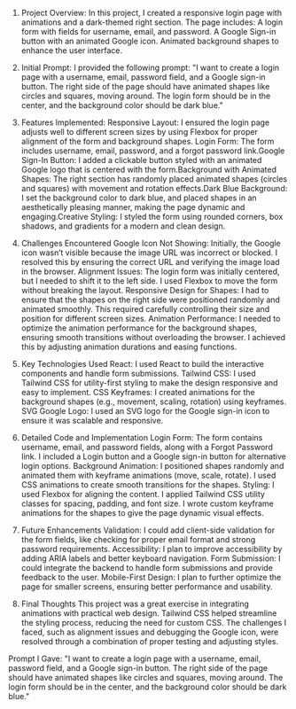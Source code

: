 1. Project Overview:
In this project, I created a responsive login page with animations and a dark-themed right section. The page includes:
A login form with fields for username, email, and password.
A Google Sign-in button with an animated Google icon.
Animated background shapes to enhance the user interface.


2. Initial Prompt:
I provided the following prompt: "I want to create a login page with a username, email, password field, and a Google sign-in button. The right side of the page should have animated shapes like circles and squares, moving around. The login form should be in the center, and the background color should be dark blue."

3. Features Implemented:
Responsive Layout: I ensured the login page adjusts well to different screen sizes by using Flexbox for proper alignment of the form and background shapes.
Login Form: The form includes username, email, password, and a forgot password link.Google Sign-In Button: I added a clickable button styled with an animated Google logo that is centered with the form.Background with Animated Shapes: The right section has randomly placed animated shapes (circles and squares) with movement and rotation effects.Dark Blue Background: I set the background color to dark blue, and placed shapes in an aesthetically pleasing manner, making the page dynamic and engaging.Creative Styling: I styled the form using rounded corners, box shadows, and gradients for a modern and clean design.


4. Challenges Encountered
Google Icon Not Showing: Initially, the Google icon wasn’t visible because the image URL was incorrect or blocked. I resolved this by ensuring the correct URL and verifying the image load in the browser.
Alignment Issues: The login form was initially centered, but I needed to shift it to the left side. I used Flexbox to move the form without breaking the layout.
Responsive Design for Shapes: I had to ensure that the shapes on the right side were positioned randomly and animated smoothly. This required carefully controlling their size and position for different screen sizes.
Animation Performance: I needed to optimize the animation performance for the background shapes, ensuring smooth transitions without overloading the browser. I achieved this by adjusting animation durations and easing functions.


5. Key Technologies Used
React: I used React to build the interactive components and handle form submissions.
Tailwind CSS: I used Tailwind CSS for utility-first styling to make the design responsive and easy to implement.
CSS Keyframes: I created animations for the background shapes (e.g., movement, scaling, rotation) using keyframes.
SVG Google Logo: I used an SVG logo for the Google sign-in icon to ensure it was scalable and responsive.


6. Detailed Code and Implementation
Login Form:
The form contains username, email, and password fields, along with a Forgot Password link.
I included a Login button and a Google sign-in button for alternative login options.
Background Animation:
I positioned shapes randomly and animated them with keyframe animations (move, scale, rotate).
I used CSS animations to create smooth transitions for the shapes.
Styling:
I used Flexbox for aligning the content.
I applied Tailwind CSS utility classes for spacing, padding, and font size.
I wrote custom keyframe animations for the shapes to give the page dynamic visual effects.


7. Future Enhancements
Validation: I could add client-side validation for the form fields, like checking for proper email format and strong password requirements.
Accessibility: I plan to improve accessibility by adding ARIA labels and better keyboard navigation.
Form Submission: I could integrate the backend to handle form submissions and provide feedback to the user.
Mobile-First Design: I plan to further optimize the page for smaller screens, ensuring better performance and usability.


8. Final Thoughts
This project was a great exercise in integrating animations with practical web design.
Tailwind CSS helped streamline the styling process, reducing the need for custom CSS.
The challenges I faced, such as alignment issues and debugging the Google icon, were resolved through a combination of proper testing and adjusting styles.


Prompt I Gave:
"I want to create a login page with a username, email, password field, and a Google sign-in button. The right side of the page should have animated shapes like circles and squares, moving around. The login form should be in the center, and the background color should be dark blue."

